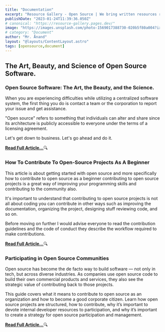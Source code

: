 ```yaml
---
title: "Documentation"
excerpt: "Resource Gallery - Open Source | We bring written resources realated to open source technoloy."
publishDate: "2023-01-24T11:39:36.050Z"
# canonical: "https://resource-gallery.pages.dev/"
image: "https://images.unsplash.com/photo-1569017388730-020b5f80a004?ixlib=rb-4.0.3&ixid=MnwxMjA3fDB8MHxwaG90by1wYWdlfHx8fGVufDB8fHx8&auto=format&fit=crop&w=1170&q=80"
# category: "Document"
author: "Mr. Ånand"
layout: "@layouts/ContentLayout.astro"
tags: [opensource,document]
---
```


<!-- <details>
<summary>🗒️ Cheat Sheets</summary>
  
  - [Git](https://github.com/Astrodevil/Open-Source-Gallery/blob/main/src/git-cheat-sheet-education.pdf)
  - [JavaScript](https://github.com/Astrodevil/Open-Source-Gallery/blob/main/src/javascript.png)
  - [Linux](https://github.com/Astrodevil/Open-Source-Gallery/blob/main/src/linux.png)
  - [Markdown](https://github.com/Astrodevil/Open-Source-Gallery/blob/main/src/markdown-cheatsheet.pdf)
</details> -->

## The Art, Beauty, and Science of Open Source Software.

### Open Source Software: The Art, the Beauty, and the Science.
When you are experiencing difficulties while utilizing a centralized software system, the first thing you do is contact a team or the corporation to report your issue and get assistance.

"Open source" refers to something that individuals can alter and share since its architecture is publicly accessible to everyone under the terms of a licensing agreement.

Let's get down to business. Let's go ahead and do it.

[**Read Full Article...**](https://asiedu-dev.hashnode.dev/open-source-software-the-art-the-beauty-and-the-science)🔍

### How To Contribute To Open-Source Projects As A Beginner
This article is about getting started with open source and more specifically how to contribute to open source as a beginner contributing to open source projects is a great way of improving your programming skills and contributing to the community also. 

It's important to understand that contributing to open source projects is not all about coding you can contribute in other ways such as improving the documentation, organizing the project, designing stuff reviewing code, and so on. 

Before moving on further I would advise everyone to read the contribution guidelines and the code of conduct they describe the workflow required to make contributions.

[**Read Full Article...**](https://dev.to/muthuannamalai12/how-to-contribute-to-open-source-projects-as-a-beginner-6cb)🔍

### Participating in Open Source Communities
Open source has become the de facto way to build software — not only in tech, but across diverse industries. As companies use open source code to build their own commercial products and services, they also see the strategic value of contributing back to those projects.

This guide covers what it means to contribute to open source as an organization and how to become a good corporate citizen. Learn how open source projects are structured, how to contribute, why it’s important to devote internal developer resources to participation, and why it’s important to create a strategy for open source participation and management.

[**Read Full Article...**](https://www.linuxfoundation.org/resources/open-source-guides/participating-in-open-source-communities)🔍